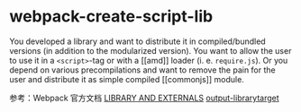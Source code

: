 # webpack-create-script-lib

You developed a library and want to distribute it in compiled/bundled versions (in addition to the modularized version). You want to allow the user to use it in a `<script>`-tag or with a [[amd]] loader (i. e. `require.js`). Or you depend on various precompilations and want to remove the pain for the user and distribute it as simple compiled [[commonjs]] module.

参考：Webpack 官方文档 [LIBRARY AND EXTERNALS](http://webpack.github.io/docs/library-and-externals.html)
[output-librarytarget](http://webpack.github.io/docs/configuration.html#output-librarytarget)
